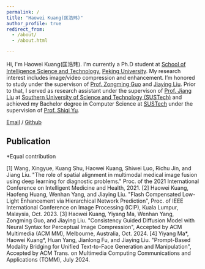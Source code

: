 ```yaml
---
permalink: /
title: "Haowei Kuang(匡浩玮)"
author_profile: true
redirect_from: 
  - /about/
  - /about.html

---
```


Hi, I'm Haowei Kuang(匡浩玮). I'm currently a Ph.D student at [School of Intelligence Science and Technology](https://sai.pku.edu.cn/), [Peking University](https://www.pku.edu.cn/). My research interest includes image/video compression and enhancement. I’m honored to study under the supervison of [Prof. Zongming Guo](https://www.wict.pku.edu.cn/vip/yjscy/jzg/234256.htm) and [Jiaying Liu](http://39.96.165.147/people/liujiaying.html). Prior to that, I served as research assistant under the supervison of [Prof. Jiang Liu](https://faculty.sustech.edu.cn/?tagid=liuj&iscss=1&snapid=1&orderby=date&go=1) at [Southern University of Science and Technology (SUSTech)](https://sustech.edu.cn/en/) and achieved my Bachelor degree in Computer Science at [SUSTech](https://sustech.edu.cn/en/) under the supervision of [Prof. Shiqi Yu](https://faculty.sustech.edu.cn/?tagid=yusq&iscss=1&snapid=1&orderby=date&go=1).



[Email](mallto:kuanghw@stu.pku.edu.cn) / [Github](https://github.com/EllisonKuang)

Publication
------
*Equal contribution

[1] Wang, Xingyue, Kuang Shu, Haowei Kuang, Shiwei Luo, Richu Jin, and Jiang Liu. "The role of spatial alignment in multimodal medical image fusion using deep learning for diagnostic problems." Proc. of the 2021 International Conference on Intelligent Medicine and Health, 2021.
[2] Haowei Kuang, Haofeng Huang, Wenhan Yang, and Jiaying Liu. "Flash Compensated Low-Light Enhancement via Hierarchical Network Prediction", Proc. of IEEE International Conference on Image Processing (ICIP), Kuala Lumpur, Malaysia, Oct. 2023.
[3] Haowei Kuang, Yiyang Ma, Wenhan Yang, Zongming Guo, and Jiaying Liu. "Consistency Guided Diffusion Model with Neural Syntax for Perceptual Image Compression", Accepted by ACM Multimedia (ACM MM), Melbourne, Australia, Oct. 2024.
[4] Yiyang Ma*, Haowei Kuang*, Huan Yang, Jianlong Fu, and Jiaying Liu. "Prompt-Based Modality Bridging for Unified Text-to-Face Generation and Manipulation", Accepted by ACM Trans. on Multimedia Computing Communications and Applications (TOMM), July 2024.
